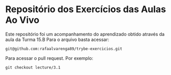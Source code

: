 # Repositório dos Exercícios das Aulas Ao Vivo
Este repositório foi um acompanhamento do aprendizado obtido através da aula da Turma 15.B
Para o arquivo basta acessar:
```
git@github.com:rafaalvarenga89/trybe-exercicios.git
```
Para acessar o pull request. Por exemplo:
```
git checkout lecture/3.1
```